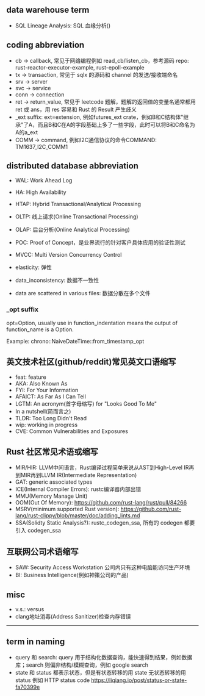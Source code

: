 ## data warehouse term
- SQL Lineage Analysis: SQL 血缘分析()

## coding abbreviation

- cb -> callback, 常见于网络编程例如 read_cb/listen_cb，参考源码 repo: rust-reactor-executor-example, rust-epoll-example 
- tx -> transaction, 常见于 sqlx 的源码和 channel 的发送/接收端命名
- srv -> server
- svc -> service
- conn -> connection
- ret -> return_value, 常见于 leetcode 题解，题解的返回值的变量名通常都用 ret 或 ans，用 res 容易和 Rust 的 Result 产生歧义
- _ext suffix: ext=extension, 例如futures_ext crate，例如B和C结构体"继承"了A，而且B和C在A的字段基础上多了一些字段，此时可以将B和C命名为A的a_ext
- COMM -> command, 例如I2C通信协议的命令COMMAND: TM1637_I2C_COMM1

## distributed database abbreviation

- WAL: Work Ahead Log
- HA: High Availability
- HTAP: Hybrid Transactional/Analytical Processing
- OLTP: 线上请求(Online Transactional Processing)
- OLAP: 后台分析(Online Analytical Processing)
- POC: Proof of Concept，是业界流行的针对客户具体应用的验证性测试
- MVCC: Multi Version Concurrency Control

- elasticity: 弹性
- data_inconsistency: 数据不一致性
- data are scattered in various files: 数据分散在多个文件

### _opt suffix

opt=Option, usually use in function_indentation means the output of function_name is a Option.

Example: chrono::NaiveDateTime::from_timestamp_opt 

## 英文技术社区(github/reddit)常见英文口语缩写

- feat: feature
- AKA: Also Known As
- FYI: For Your Information
- AFAICT: As Far As I Can Tell
- LGTM: An acronym(首字母缩写) for "Looks Good To Me"
- In a nutshell(简而言之)
- TLDR: Too Long Didn't Read
- wip: working in progress
- CVE: Common Vulnerabilities and Exposures

## Rust 社区常见术语或缩写

- MIR/HIR: LLVM中间语言，Rust编译过程简单来说从AST到High-Level IR再到MIR再到LLVM IR(Intermediate Representation)
- GAT: generic associated types
- ICE(Internal Compiler Errors): rustc编译器内部出错
- MMU(Memory Manage Unit)
- OOM(Out Of Memory): <https://github.com/rust-lang/rust/pull/84266>
- MSRV(minimum supported Rust version): https://github.com/rust-lang/rust-clippy/blob/master/doc/adding_lints.md
- SSA(Solidty Static Analysis?): rustc_codegen_ssa, 所有的 codegen 都要引入 codegen_ssa


## 互联网公司术语缩写

- SAW: Security Access Workstation 公司内只有这种电脑能访问生产环境
- BI: Business Intelligence(例如神策公司的产品)

## misc

- v.s.: versus
- clang地址消毒(Address Sanitizer)检查内存错误

---

## term in naming

- query 和 search: query 用于结构化数据查询，能快速得到结果，例如数据库；search 则偏非结构/模糊查询，例如 google search
- state 和 status
都表示状态，但是有状态转移的用 state 无状态转移的用 status 例如 HTTP status code
<https://liqiang.io/post/status-or-state-fa70399e>



